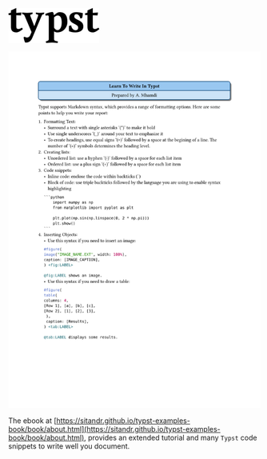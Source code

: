 ![Typst](./typst.svg)

![Guide](./Guide.svg)

The ebook at [https://sitandr.github.io/typst-examples-book/book/about.html](https://sitandr.github.io/typst-examples-book/book/about.html), provides an extended tutorial and many `Typst` code snippets to write well you document.

